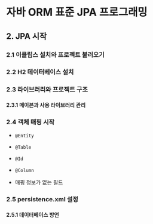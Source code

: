 # 자바 ORM 표준 JPA 프로그래밍

## 2. JPA 시작

### 2.1 이클립스 설치와 프로젝트 불러오기

### 2.2 H2 데이터베이스 설치

### 2.3 라이브러리와 프로젝트 구조

#### 2.3.1 메이븐과 사용 라이브러리 관리

### 2.4 객체 매핑 시작

- `@Entity`

- `@Table`
- `@Id`
- `@Column`
- 매핑 정보가 없는 필드

### 2.5 persistence.xml 설정

#### 2.5.1 데이터베이스 방언

